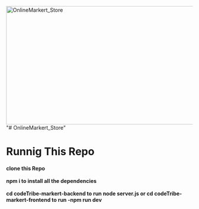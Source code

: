 
<img src="https://socialify.git.ci/Thobani660/OnlineMarkert_Store/image?language=1&owner=1&name=1&stargazers=1&theme=Light" alt="OnlineMarkert_Store" width="640" height="320" />
"# OnlineMarkert_Store" 
<h1> Runnig This Repo</h1>
<h4>clone this Repo <br></br > npm i to install all the dependencies<br></br > cd codeTribe-markert-backend  to run node server.js or cd codeTribe-markert-frontend to run -npm run dev </h4>
